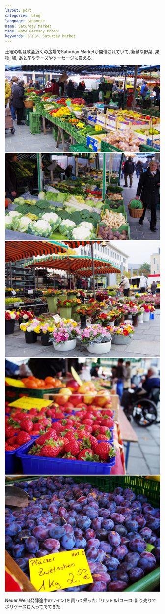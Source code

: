 ```yaml
---
layout: post
categories: blog
language: japanese
name: Saturday Market
tags: Note Germany Photo
keywords: ドイツ, Saturday Market
---
```


土曜の朝は教会近くの広場でSaturday Marketが開催されていて, 新鮮な野菜, 果物, 卵, あと花やチーズやソーセージも買える.

<img src="/assets/content-image/2013-10-12%2010.09.34.jpg" class="image-on-frame image-fade">

<img src="/assets/content-image/2013-10-12%2010.12.03.jpg" class="image-on-frame image-fade">

<img src="/assets/content-image/2013-10-12%2010.17.08.jpg" class="image-on-frame image-fade">

<img src="/assets/content-image/2013-10-12%2010.06.51.jpg" class="image-on-frame image-fade">

<img src="/assets/content-image/2013-10-12%2010.05.41.jpg" class="image-on-frame image-fade">

Neuer Wein(発酵途中のワイン)を買って帰った. 1リットル1ユーロ. 計り売りでポリケースに入ってでてきた.
